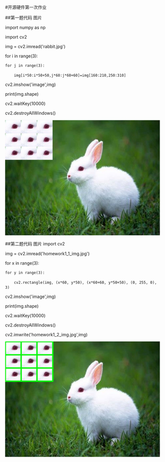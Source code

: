 #开源硬件第一次作业

##第一题代码 图片

import numpy as np

import cv2


img = cv2.imread('rabbit.jpg')

for i in range(3):

    for j in range(3):
    
        img[i*50:i*50+50,j*60:j*60+60]=img[160:210,250:310]
        

cv2.imshow('image',img)

print(img.shape)

cv2.waitKey(10000)

cv2.destroyAllWindows()


![alt text](homework1_1_img.jpg)

##第二题代码 图片
import cv2

img = cv2.imread('homework1_1_img.jpg')

for x in range(3):

    for y in range(3):
    
        cv2.rectangle(img, (x*60, y*50), (x*60+60, y*50+50), (0, 255, 0), 3)
        
cv2.imshow('image',img)

print(img.shape)

cv2.waitKey(10000)

cv2.destroyAllWindows()

cv2.imwrite('homework1_2_img.jpg',img)

![alt text](homework1_2_img.jpg)
